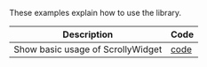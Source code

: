 These examples explain how to use the library.

| Description                              | Code |
| -----------                              | --------- |
| Show basic usage of ScrollyWidget | [code](https://github.com/mdg-iitr/scrollytell/tree/master/example/basic_usage)      |

